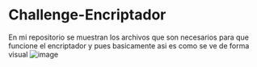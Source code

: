 # Challenge-Encriptador
En mi repositorio se muestran los archivos que son necesarios para que funcione el encriptador y pues basicamente asi es como se ve de forma visual 
![image](https://github.com/Abraham00711/Challenge-Encriptador/assets/134978025/9208a3e2-029a-4a3b-978c-97e774b4b964)

